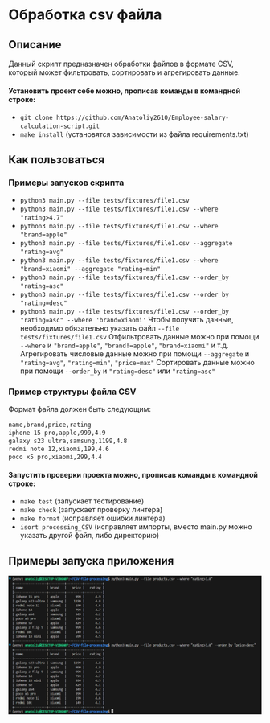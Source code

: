 # Обработка csv файла


## Описание
Данный скрипт предназначен обработки файлов в формате CSV, который может фильтровать, сортировать и агрегировать данные.

#### Установить проект себе можно, прописав команды в командной строке:
- `git clone https://github.com/Anatoliy2610/Employee-salary-calculation-script.git`
- `make install` (установятся зависимости из файла requirements.txt)

## Как пользоваться
### Примеры запусков скрипта
- `python3 main.py --file tests/fixtures/file1.csv`
- `python3 main.py --file tests/fixtures/file1.csv --where "rating>4.7"`
- `python3 main.py --file tests/fixtures/file1.csv --where "brand=apple"`
- `python3 main.py --file tests/fixtures/file1.csv --aggregate "rating=avg"`
- `python3 main.py --file tests/fixtures/file1.csv --where "brand=xiaomi" --aggregate "rating=min"`
- `python3 main.py --file tests/fixtures/file1.csv --order_by "rating=asc"`
- `python3 main.py --file tests/fixtures/file1.csv --order_by "rating=desc"`
- `python3 main.py --file tests/fixtures/file1.csv --order_by "rating=asc" --where 'brand=xiaomi'`
Чтобы получить данные, необходимо обязательно указать файл `--file tests/fixtures/file1.csv`
Отфильтровать данные можно при помощи `--where` и `"brand=apple"`, `"brand!=apple"`, `"brand=xiaomi"` и т.д.
Агрегировать числовые данные можно при помощи `--aggregate` и `"rating=avg"`, `"rating=min"`, `"price=max"`
Сортировать данные можно при помощи `--order_by` и `"rating=desc"` или `"rating=asc"`

### Пример структуры файла CSV
Формат файла должен быть следующим:
```
name,brand,price,rating
iphone 15 pro,apple,999,4.9
galaxy s23 ultra,samsung,1199,4.8
redmi note 12,xiaomi,199,4.6
poco x5 pro,xiaomi,299,4.4
```

#### Запустить проверки проекта можно, прописав команды в командной строке:
- `make test` (запускает тестирование)
- `make check` (запускает проверку линтера)
- `make format` (исправляет ошибки линтера)
- `isort processing_CSV` (исправляет импорты, вместо main.py можно указать другой файл, либо директорию)


## Примеры запуска приложения
![alt text](image.png)

